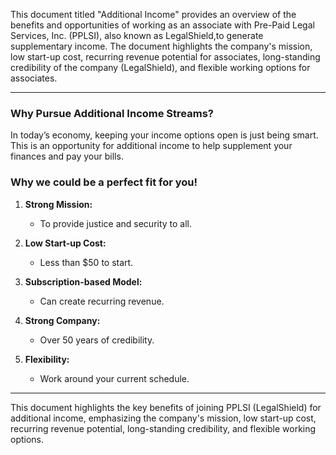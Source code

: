 This document titled "Additional Income" provides an overview of the benefits and opportunities of working as an associate with Pre-Paid Legal Services, Inc. (PPLSI), also known as LegalShield,to generate supplementary income. The document highlights the company's mission, low start-up cost, recurring revenue potential for associates, long-standing credibility of the company (LegalShield), and flexible working options for associates.

---

### Why Pursue Additional Income Streams?

In today’s economy, keeping your income options open is just being smart. This is an opportunity for additional income to help supplement your finances and pay your bills.

### Why we could be a perfect fit for you!

1. **Strong Mission:**
   - To provide justice and security to all.

2. **Low Start-up Cost:**
   - Less than $50 to start.

3. **Subscription-based Model:**
   - Can create recurring revenue.

4. **Strong Company:**
   - Over 50 years of credibility.

5. **Flexibility:**
   - Work around your current schedule.

---

This document highlights the key benefits of joining PPLSI (LegalShield) for additional income, emphasizing the company's mission, low start-up cost, recurring revenue potential, long-standing credibility, and flexible working options.